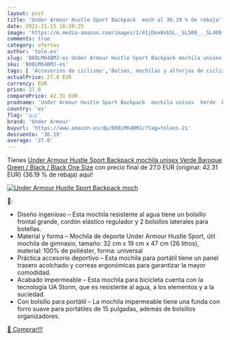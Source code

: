 ```yaml
---
layout: post
title: 'Under Armour Hustle Sport Backpack  moch al 36.19 % de rebaja'
date: 2021-11-15 16:20:25
image: 'https://m.media-amazon.com/images/I/41jDexWvb5L._SL500_._SL400_.jpg'
comments: true
category: ofertas
author: 'tole.es'
slug: 'B08LM64BMJ-es Under Armour Hustle Sport Backpack mochila unisex Verde...'
sku: 'B08LM64BMJ-es'
tags: [ 'Accesorios de ciclismo','Bolsas, mochilas y alforjas de ciclismo','Ciclismo','Deportes y aire libre','Mochilas de ciclismo','Ropa y equipo para deportes','backpack','mochila','under armour','unisex', ]
actualPrice: 27.0 EUR
currency: EUR
price: 27.0
comparePrice: 42.31 EUR
prodname: 'Under Armour Hustle Sport Backpack  mochila unisex  Verde  Baroque Green / Black / Black    One Size'
country: 'es'
flag: '🇪🇸'
brand: 'Under Armour'
buyurl: 'https://www.amazon.es/dp/B08LM64BMJ/?tag=tolees-21'
descuento: '36.19'
average: '27.0'
---
```


Tienes [Under Armour Hustle Sport Backpack  mochila unisex  Verde  Baroque Green / Black / Black    One Size](https://www.amazon.es/dp/B08LM64BMJ/?tag=tolees-21) con precio final de  27.0 EUR (original: 42.31 EUR) (36.19 %  de rebaja) aqui!

[![Under Armour Hustle Sport Backpack  moch](https://m.media-amazon.com/images/I/41jDexWvb5L._SL500_._SL400_.jpg)](https://www.amazon.es/dp/B08LM64BMJ/?tag=tolees-21)

🔎:

- Diseño ingenioso – Esta mochila resistente al agua tiene un bolsillo frontal grande, cordón elástico regulador y 2 bolsillos laterales para botellas.
- Material y forma – Mochila de deporte Under Armour Hustle Sport, útil mochila de gimnasio, tamaño: 32 cm x 19 cm x 47 cm (26 litros), material: 100% de poliéster, forma: universal
- Práctica accesorio deportivo – Esta mochila para portátil tiene un panel trasero acolchado y correas ergonómicas para garantizar la mayor comodidad.
- Acabado impermeable – Esta mochila para bicicleta cuenta con la tecnología UA Storm, que es resistente al agua, a los elementos y a la suciedad.
- Con bolsillo para portátil – La mochila impermeable tiene una funda con forro suave para portátiles de 15 pulgadas, además de bolsillos organizadores.

[🛒 Comprar!!!](https://www.amazon.es/dp/B08LM64BMJ/?tag=tolees-21)
